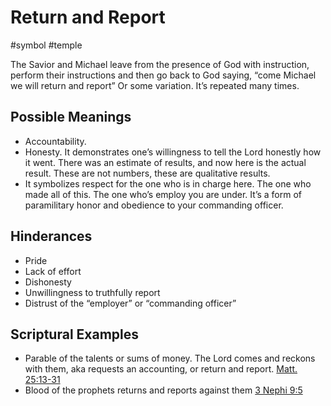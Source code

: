 # Return and Report
#symbol 
#temple 

The Savior and Michael leave from the presence of God with instruction, perform their instructions and then go back to God saying, “come Michael we will return and report” Or some variation. It’s repeated many times.

  

## Possible Meanings
- Accountability. 
- Honesty. It demonstrates one’s willingness to tell the Lord honestly how it went. There was an estimate of results, and now here is the actual result. These are not numbers, these are qualitative results. 
- It symbolizes respect for the one who is in charge here. The one who made all of this. The one who’s employ you are under. It’s a form of paramilitary honor and obedience to your commanding officer. 
    

  

## Hinderances
- Pride
- Lack of effort
- Dishonesty 
- Unwillingness to truthfully report
- Distrust of the “employer” or “commanding officer”
    

  

## Scriptural Examples
- Parable of the talents or sums of money. The Lord comes and reckons with them, aka requests an accounting, or return and report. [Matt. 25:13-31](https://www.churchofjesuschrist.org/study/scriptures/nt/matt/25?lang=eng&id=13-31#p13)
- Blood of the prophets returns and reports against them [3 Nephi 9:5](https://www.churchofjesuschrist.org/study/scriptures/bofm/3-ne/9?lang=eng&id=5#p5)